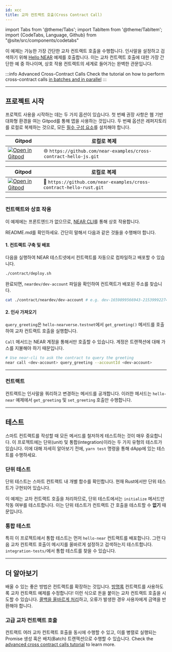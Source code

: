 ```yaml
---
id: xcc
title: 교차 컨트랙트 호출(Cross Contract Call)
---
```


import Tabs from '@theme/Tabs';
import TabItem from '@theme/TabItem';
import {CodeTabs, Language, Github} from "@site/src/components/codetabs"

이 예제는 가능한 가장 간단한 교차 컨트랙트 호출을 수행합니다. 인사말을 설정하고 검색하기 위해 [Hello NEAR](hello-near.md) 예제를 호출합니다. 이는 교차 컨트랙트 호출에 대한 가장 간단한 예 중 하나이며, 상호 작용 컨트랙트의 세계로 들어가는 완벽한 관문입니다.

:::info Advanced Cross-Contract Calls Check the tutorial on how to perform cross-contract calls [in batches and in parallel](./advanced-xcc) :::

---

## 프로젝트 시작
프로젝트 사용을 시작하는 데는 두 가지 옵션이 있습니다. 첫 번째 권장 사항은 웹 기반 대화형 환경을 여는 Gitpod를 통해 앱을 사용하는 것입니다. 두 번째 옵션은 레퍼지토리를 로컬로 복제하는 것으로, 모든 [필수 구성 요소](../../2.develop/prerequisites.md)를 설치해야 합니다.


<Tabs className="language-tabs" groupId="code-tabs">

  <TabItem value="🌐 JavaScript"> 

  | Gitpod                                                                                                                                                                                           | 로컬로 복제                                                                 |
  | ------------------------------------------------------------------------------------------------------------------------------------------------------------------------------------------------ | ----------------------------------------------------------------------------- |
  | <a href="https://gitpod.io/#https://github.com/near-examples/cross-contract-hello-js"><img src="https://gitpod.io/button/open-in-gitpod.svg" alt="Open in Gitpod" /></a> | 🌐 `https://github.com/near-examples/cross-contract-hello-js.git` |

  </TabItem>

  <TabItem value="🦀 Rust">

  | Gitpod                                                                                                                                                                                           | 로컬로 복제                                                                 |
  | ------------------------------------------------------------------------------------------------------------------------------------------------------------------------------------------------ | ----------------------------------------------------------------------------- |
  | <a href="https://gitpod.io/#https://github.com/near-examples/cross-contract-hello-rust"><img src="https://gitpod.io/button/open-in-gitpod.svg" alt="Open in Gitpod" /></a> | 🦀 `https://github.com/near-examples/cross-contract-hello-rust.git` |

  </TabItem>
</Tabs>

---

### 컨트랙트와 상호 작용
이 예제에는 프론트엔드가 없으므로, [NEAR CLI](../../4.tools/cli.md)를 통해 상호 작용합니다.

<!-- Expand on this explanation adding snippets  -->
README.md를 확인하세요. 간단히 말해서 다음과 같은 것들을 수행해야 합니다.

#### 1. 컨트랙트 구축 및 배포
다음을 실행하여 NEAR 테스트넷에서 컨트랙트를 자동으로 컴파일하고 배포할 수 있습니다.

```bash
./contract/deploy.sh
```

완료되면, `neardev/dev-account` 파일을 확인하여 컨트랙트가 배포된 주소를 찾습니다.

```bash
cat ./contract/neardev/dev-account # e.g. dev-1659899566943-21539992274727
```

#### 2. 인사 가져오기

`query_greeting`은 `hello-nearverse.testnet`에서 `get_greeting()` 메서드를 호출하여 교차 컨트랙트 호출을 실행합니다.

`Call` 메서드는 NEAR 계정을 통해서만 호출할 수 있습니다. 계정은 트랜잭션에 대해 가스를 지불해야 하기 때문입니다.

```bash
# Use near-cli to ask the contract to query the greeting
near call <dev-account> query_greeting --accountId <dev-account>
```

---

### 컨트랙트
컨트랙트는 인사말을 쿼리하고 변경하는 메서드를 공개합니다. 이러한 메서드는 `hello-near` 예제에서 `get_greeting` 및 `set_greeting` 호출만 수행합니다.

<CodeTabs>
<Language value="🌐 JavaScript" language="ts">
    <Github fname="contract.ts" 
            url="https://github.com/near-examples/cross-contract-hello-js/blob/master/contract/src/contract.ts"
            start="17" end="39" />
  </Language>
  <Language value="🦀 Rust" language="rust">
    <Github fname="lib.rs"
            url="https://github.com/near-examples/cross-contract-hello-rust/blob/main/contract/src/lib.rs"
            start="24" end="49" />
  </Language>
</CodeTabs>

---

## 테스트

스마트 컨트랙트를 작성할 때 모든 메서드를 철저하게 테스트하는 것이 매우 중요합니다. 이 프로젝트에는 단위(unit) 및 통합(integration)이라는 두 가지 유형의 테스트가 있습니다. 이에 대해 자세히 알아보기 전에, `yarn test` 명령을 통해 dApp에 있는 테스트를 수행하세요.

### 단위 테스트

단위 테스트는 스마트 컨트랙트 내 개별 함수를 확인합니다. 현재 Rust에서만 단위 테스트가 구현되어 있습니다.

이 예제는 교차 컨트랙트 호출을 처리하므로, 단위 테스트에서는 `initialize` 메서드만 작동 여부를 테스트합니다. 이는 단위 테스트가 컨트랙트 간 호출을 테스트할 수 **없기** 때문입니다.

### 통합 테스트

특히 이 프로젝트에서 통합 테스트는 먼저 `hello-near` 컨트랙트를 배포합니다. 그런 다음 교차 컨트랙트 호출이 메시지를 올바르게 설정하고 검색하는지 테스트합니다. `integration-tests/`에서 통합 테스트를 찾을 수 있습니다.

<CodeTabs>
  <Language value="🌐 JavaScript" language="rust">
    <Github fname="main.test.js"
            url="https://github.com/near-examples/cross-contract-hello-js/blob/master/integration-tests/src/main.ava.ts"
            start="9" end="59" />
  </Language>
</CodeTabs>

---

## 더 알아보기

배울 수 있는 좋은 방법은 컨트랙트를 확장하는 것입니다. [방명록](guest-book.md) 컨트랙트를 사용하도록 교차 컨트랙트 예제를 수정합니다! 이런 식으로 돈을 붙이는 교차 컨트랙트 호출을 시도할 수 있습니다. [콜백을 올바르게 처리](../../2.develop/contracts/crosscontract.md#callback-method)하고, 오류가 발생한 경우 사용자에게 금액을 반환해야 합니다.

### 고급 교차 컨트랙트 호출
컨트랙트 여러 교차 컨트랙트 호출을 동시에 수행할 수 있고, 이를 병렬로 실행되는 Promise 생성 혹은 배치(Batch) 트랜잭션으로 수행할 수 있습니다. Check the [advanced cross contract calls tutorial](./advanced-xcc) to learn more.
